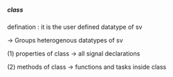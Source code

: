 ##### class
defination : it is the user defined datatype of sv

-> Groups heterogenous datatypes of sv

(1) properties of class -> all signal declarations

(2) methods of class -> functions and tasks inside class

